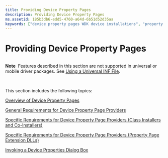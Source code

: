 ```yaml
---
title: Providing Device Property Pages
description: Providing Device Property Pages
ms.assetid: 185b3db6-edd5-4760-a64d-6b51d52d35aa
keywords: ["device property pages WDK device installations", "property pages WDK device installations", "class installers WDK device installations , device property pages", "co-installers WDK device installations , device property pages", "custom property pages WDK device installations", "device property pages WDK device installations , about device property pages", "property pages WDK device installations , about device property pages", "custom property pages WDK device installations , about custom property pages"]
---
```


# Providing Device Property Pages


## <a href="" id="ddk-providing-device-property-pages-dg"></a>


**Note**  Features described in this section are not supported in universal or mobile driver packages. See [Using a Universal INF File](using-a-configurable-inf-file.md).

 

This section includes the following topics:

[Overview of Device Property Pages](overview-of-device-property-pages.md)

[General Requirements for Device Property Page Providers](general-requirements-for-device-property-page-providers.md)

[Specific Requirements for Device Property Page Providers (Class Installers and Co-Installers)](specific-requirements-for-device-property-page-providers--class-instal.md)

[Specific Requirements for Device Property Page Providers (Property Page Extension DLLs)](specific-requirements-for-device-property-page-providers--property-pag.md)

[Invoking a Device Properties Dialog Box](invoking-a-device-properties-dialog-box.md)

 

 





